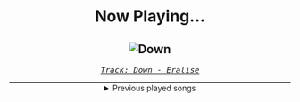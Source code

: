 <div align="center"> 
<h1>Now Playing...</h1>

![Down](https://i.scdn.co/image/ab67616d00001e02f401fdb90b6a089781ce89ce)
--
_<samp><a href="https://open.spotify.com/track/0WzNaAPGxtGyDpzt8Pg2Ii">Track: Down - Eralise</a></samp>_

<div style="border: 1px #4B5054 solid"></div>
<details>
  <summary>
    Previous played songs
  </summary>
  <table>
    <thead>
      <tr>
        <th>
          Artist
        </th>
        <th>
          Song
        </th>
        <th>
          Link
        </th>
      </tr>
    </thead>
    <tbody>
      <tr><td>Eralise</td><td>Down</td><td><a href="https://open.spotify.com/track/0WzNaAPGxtGyDpzt8Pg2Ii">https://open.spotify.com/track/0WzNaAPGxtGyDpzt8Pg2Ii</a></td></tr><tr><td>Three Days Grace</td><td>I Hate Everything About You</td><td><a href="https://open.spotify.com/track/0M955bMOoilikPXwKLYpoi">https://open.spotify.com/track/0M955bMOoilikPXwKLYpoi</a></td></tr><tr><td>Bullet For My Valentine</td><td>Your Betrayal</td><td><a href="https://open.spotify.com/track/25GC50HslaaruyrKjdu0lP">https://open.spotify.com/track/25GC50HslaaruyrKjdu0lP</a></td></tr><tr><td>Bury Tomorrow</td><td>Black Flame</td><td><a href="https://open.spotify.com/track/6ksA9HQ0aCXhyFR4pe7EmE">https://open.spotify.com/track/6ksA9HQ0aCXhyFR4pe7EmE</a></td></tr><tr><td>SICK PUPPIES</td><td>You're Going Down</td><td><a href="https://open.spotify.com/track/5FQXMRDSTkn9fowDJ3kZo8">https://open.spotify.com/track/5FQXMRDSTkn9fowDJ3kZo8</a></td></tr><tr><td>Nickelback</td><td>Burn It to the Ground</td><td><a href="https://open.spotify.com/track/1jq28NGw6wdtFKx8MBPy6C">https://open.spotify.com/track/1jq28NGw6wdtFKx8MBPy6C</a></td></tr><tr><td>The Home Team</td><td>Worthy</td><td><a href="https://open.spotify.com/track/6UcydD46iXzyCpoJYeM8tG">https://open.spotify.com/track/6UcydD46iXzyCpoJYeM8tG</a></td></tr><tr><td>Citizen Soldier</td><td>Bulletproof</td><td><a href="https://open.spotify.com/track/54DhHcPg43EievThkSWMvC">https://open.spotify.com/track/54DhHcPg43EievThkSWMvC</a></td></tr><tr><td>The Amity Affliction</td><td>HOLIDAY - triple j Like A Version</td><td><a href="https://open.spotify.com/track/3YYjRODqWVkc7nurgJpDV5">https://open.spotify.com/track/3YYjRODqWVkc7nurgJpDV5</a></td></tr><tr><td>TSS</td><td>Would you be my therapy? (feat. Windwaker) - Redux</td><td><a href="https://open.spotify.com/track/7cU7ktaE3eg3K7gUapuSW5">https://open.spotify.com/track/7cU7ktaE3eg3K7gUapuSW5</a></td></tr><tr><td>ENMA</td><td>Tsukuyomi</td><td><a href="https://open.spotify.com/track/00pBMwtjYKFfILiePk4p66">https://open.spotify.com/track/00pBMwtjYKFfILiePk4p66</a></td></tr><tr><td>Caleb Hyles</td><td>Rewrite the Stars</td><td><a href="https://open.spotify.com/track/1QhdQGvyP8ilpgzLaqQkxN">https://open.spotify.com/track/1QhdQGvyP8ilpgzLaqQkxN</a></td></tr><tr><td>aurorawave</td><td>Suffocate (with Kumar Fyah)</td><td><a href="https://open.spotify.com/track/3lPhYoLHs2GPYkw8UiStaT">https://open.spotify.com/track/3lPhYoLHs2GPYkw8UiStaT</a></td></tr><tr><td>Archers</td><td>Crooked Smile</td><td><a href="https://open.spotify.com/track/0NS8GzMkpcFKW362aUjoBX">https://open.spotify.com/track/0NS8GzMkpcFKW362aUjoBX</a></td></tr><tr><td>Silent Theory</td><td>Pardon Me</td><td><a href="https://open.spotify.com/track/6wOUqEviAreN2frmiGYS27">https://open.spotify.com/track/6wOUqEviAreN2frmiGYS27</a></td></tr><tr><td>The Raven Age</td><td>Hangman</td><td><a href="https://open.spotify.com/track/7cw05fo40gC1UAPnAK5F3a">https://open.spotify.com/track/7cw05fo40gC1UAPnAK5F3a</a></td></tr><tr><td>Heaven Shall Burn</td><td>Numbered Days - feat. Jesse Leach of Killswitch Engage</td><td><a href="https://open.spotify.com/track/4yILcI5I7RKhNXdM6dOgVs">https://open.spotify.com/track/4yILcI5I7RKhNXdM6dOgVs</a></td></tr><tr><td>Ministry of Dark</td><td>You're The One</td><td><a href="https://open.spotify.com/track/1MTYBj2WNt0ckrYh0wIzdo">https://open.spotify.com/track/1MTYBj2WNt0ckrYh0wIzdo</a></td></tr><tr><td>HOYO-MiX</td><td>Flares of the Blazing Sun</td><td><a href="https://open.spotify.com/track/2RePzySZcb2TFkBkmQsGo1">https://open.spotify.com/track/2RePzySZcb2TFkBkmQsGo1</a></td></tr><tr><td>Jared Dines</td><td>Shred Wars</td><td><a href="https://open.spotify.com/track/2UEMoW6xHwZxhF62StbkeB">https://open.spotify.com/track/2UEMoW6xHwZxhF62StbkeB</a></td></tr>
    </tbody>
  </table>
</details>

</div>
